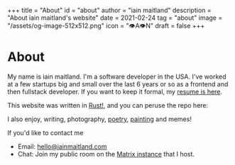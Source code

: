 +++
title = "About"
id = "about"
author = "iain maitland"
description = "About iain maitland's website"
date = 2021-02-24
tag = "about"
image = "/assets/og-image-512x512.png"
icon = "👁️A👁️N"
draft = false
+++

# About
My name is iain maitland. I'm a software developer in the USA. I've worked at a few startups big and small over the last 6 years or so as a frontend and then fullstack developer. If you want to keep it formal, my [resume is here](iain_maitland_resume.pdf).

This website was written in [Rust!](/learning_rust), and you can peruse the repo here:

I also enjoy, writing, photography, [poetry](/poems), [painting](/painting) and memes!

If you'd like to contact me
- Email: hello@iainmaitland.com
- Chat: Join my public room on the [Matrix instance](/chat) that I host.

